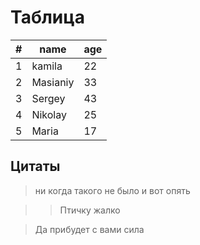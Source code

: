 # Таблица

#|name|age
-|----|---
1|kamila|22
2|Masianiy|33
3|Sergey|43
4|Nikolay|25
5|Maria|17



## Цитаты

> ни когда такого не было и вот опять

>> Птичку жалко

> Да прибудет с вами сила